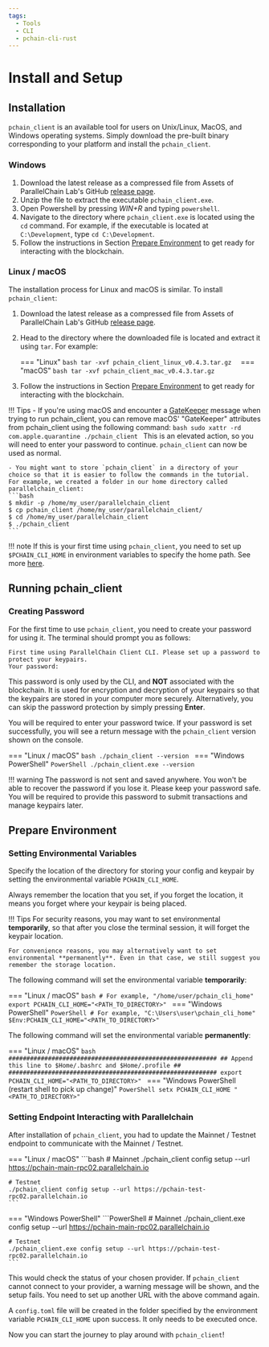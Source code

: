 ```yaml
---
tags:
  - Tools
  - CLI
  - pchain-cli-rust
---
```


# Install and Setup

## Installation

`pchain_client` is an available tool for users on Unix/Linux, MacOS, and Windows operating systems. Simply download the pre-built binary corresponding to your platform and install the `pchain_client`.


### Windows 

1. Download the latest release as a compressed file from Assets of ParallelChain Lab's GitHub [release page](https://github.com/parallelchain-io/pchain-client-cli/releases).
2. Unzip the file to extract the executable `pchain_client.exe`.
3. Open Powershell by pressing *WIN+R* and typing `powershell`.
4. Navigate to the directory where `pchain_client.exe` is located using the `cd` command. For example, if the executable is located at `C:\Development`, type `cd C:\Development`.
5. Follow the instructions in Section [Prepare Environment](#prepare-environment) to get ready for interacting with the blockchain.

### Linux / macOS

The installation process for Linux and macOS is similar. To install `pchain_client`:

1. Download the latest release as a compressed file from Assets of ParallelChain Lab's GitHub [release page](https://github.com/parallelchain-io/pchain-client-cli/releases).

2. Head to the directory where the downloaded file is located and extract it using `tar`. For example:

    === "Linux"
        ```bash
        tar -xvf pchain_client_linux_v0.4.3.tar.gz 
        ```
    === "macOS"
        ```bash
        tar -xvf pchain_client_mac_v0.4.3.tar.gz 
        ```

3. Follow the instructions in Section [Prepare Environment](#prepare-environment) to get ready for interacting with the blockchain.


!!! Tips
    - If you're using macOS and encounter a [GateKeeper](https://support.apple.com/en-gb/guide/security/sec5599b66df/web) message when trying to run pchain_client, you can remove macOS' "GateKeeper" attributes from pchain_client using the following command:
    ```bash
    sudo xattr -rd com.apple.quarantine ./pchain_client
    ```
    This is an elevated action, so you will need to enter your password to continue. `pchain_client` can now be used as normal.

    - You might want to store `pchain_client` in a directory of your choice so that it is easier to follow the commands in the tutorial. For example, we created a folder in our home directory called parallelchain_client:
    ```bash
    $ mkdir -p /home/my_user/parallelchain_client
    $ cp pchain_client /home/my_user/parallelchain_client/
    $ cd /home/my_user/parallelchain_client
    $ ./pchain_client
    ```


!!! note
    If this is your first time using `pchain_client`, you need to set up `$PCHAIN_CLI_HOME` in environment variables to specify the home path. See more [here](https://chlee.co/how-to-setup-environment-variables-for-windows-mac-and-linux/).

## Running pchain_client

### Creating Password

For the first time to use `pchain_client`, you need to create your password for using it. The terminal should prompt you as follows:

```text
First time using ParallelChain Client CLI. Please set up a password to protect your keypairs.
Your password: 
```

This password is only used by the CLI, and **NOT** associated with the blockchain. It is used for encryption and decryption of your keypairs so that the keypairs are stored in your computer more securely. Alternatively, you can skip the password protection by simply pressing **Enter**.

You will be required to enter your password twice. If your password is set successfully, you will see a return message with the `pchain_client` version shown on the console.

=== "Linux / macOS"
    ```bash
    ./pchain_client --version
    ```
=== "Windows PowerShell"
    ```PowerShell
    ./pchain_client.exe --version
    ```

!!! warning
    The password is not sent and saved anywhere. You won't be able to recover the password if you lose it. Please keep your password safe. You will be required to provide this password to submit transactions and manage keypairs later.


## Prepare Environment

### Setting Environmental Variables

Specify the location of the directory for storing your config and keypair by setting the environmental variable `PCHAIN_CLI_HOME`. 

Always remember the location that you set, if you forget the location, it means you forget where your keypair is being placed.

!!! Tips
    For security reasons, you may want to set environmental **temporarily**, so that after you close the terminal session, it will forget the keypair location.

    For convenience reasons, you may alternatively want to set environmental **permanently**. Even in that case, we still suggest you remember the storage location.

The following command will set the environmental variable **temporarily**:

=== "Linux / macOS"
    ```bash
    # For example, "/home/user/pchain_cli_home"
    export PCHAIN_CLI_HOME="<PATH_TO_DIRECTORY>"
    ```
=== "Windows PowerShell"
    ```PowerShell
    # For example, "C:\Users\user\pchain_cli_home"
    $Env:PCHAIN_CLI_HOME="<PATH_TO_DIRECTORY>"
    ```

The following command will set the environmental variable **permanently**:

=== "Linux / macOS"
    ```bash
    ##########################################################
    ## Append this line to $Home/.bashrc and $Home/.profile ##
    ##########################################################
    export PCHAIN_CLI_HOME="<PATH_TO_DIRECTORY>"
    ```
=== "Windows PowerShell (restart shell to pick up change)"
    ```PowerShell
    setx PCHAIN_CLI_HOME "<PATH_TO_DIRECTORY>"
    ```

### Setting Endpoint Interacting with Parallelchain

After installation of `pchain_client`, you had to update the Mainnet / Testnet endpoint to communicate with the Mainnet / Testnet. 

=== "Linux / macOS"
    ```bash
    # Mainnet
    ./pchain_client config setup --url https://pchain-main-rpc02.parallelchain.io

    # Testnet
    ./pchain_client config setup --url https://pchain-test-rpc02.parallelchain.io
    ```
=== "Windows PowerShell"
    ```PowerShell
    # Mainnet
    ./pchain_client.exe config setup --url https://pchain-main-rpc02.parallelchain.io
    
    # Testnet
    ./pchain_client.exe config setup --url https://pchain-test-rpc02.parallelchain.io
    ```

This would check the status of your chosen provider. If `pchain_client` cannot connect to your provider, a warning message will be shown, and the setup fails. You need to set up another URL with the above command again.

A `config.toml` file will be created in the folder specified by the environment variable `PCHAIN_CLI_HOME` upon success. It only needs to be executed once.

Now you can start the journey to play around with `pchain_client`!
